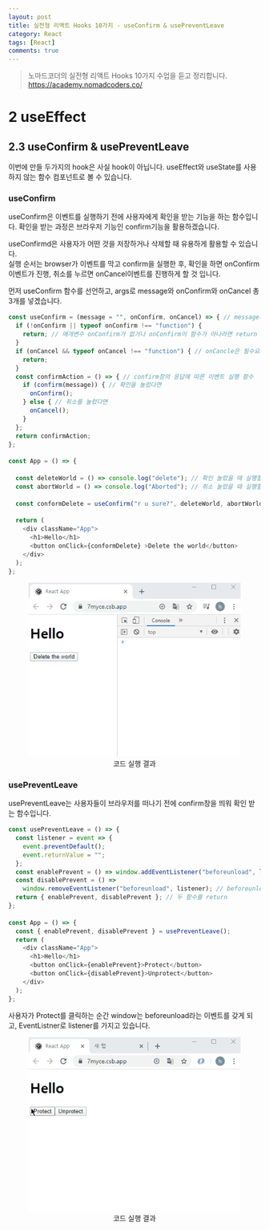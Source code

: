 ```yaml
---
layout: post
title: 실전형 리액트 Hooks 10가지 - useConfirm & usePreventLeave
category: React
tags: [React]
comments: true
---
```


> 노마드코더의 실전형 리액트 Hooks 10가지 수업을 듣고 정리합니다. <https://academy.nomadcoders.co/>

# 2 useEffect

## 2.3 useConfirm & usePreventLeave

이번에 만들 두가지의 hook은 사실 hook이 아닙니다. useEffect와 useState를 사용하지 않는 함수 컴포넌트로 볼 수 있습니다.

### useConfirm

useConfirm은 이벤트를 실행하기 전에 사용자에게 확인을 받는 기능을 하는 함수입니다. 확인을 받는 과정은 브라우저 기능인 confirm기능을 활용하겠습니다.  

useConfirmd은 사용자가 어떤 것을 저장하거나 삭제할 때 유용하게 활용할 수 있습니다.  
실행 순서는 browser가 이벤트를 막고 confirm을 실행한 후, 확인을 하면 onConfirm 이벤트가 진행, 취소를 누르면 onCancel이벤트를 진행하게 할 것 입니다.  

먼저 useConfirm 함수를 선언하고, args로 message와 onConfirm와 onCancel 총 3개를 넣겠습니다.

```javascript
const useConfirm = (message = "", onConfirm, onCancel) => { // message의 기본값은 "" 
  if (!onConfirm || typeof onConfirm !== "function") { 
    return; // 매개변수 onConfirm가 없거나 onConfirm이 함수가 아나라면 return 실행
  }
  if (onCancel && typeof onCancel !== "function") { // onCancle은 필수요소는 아님
    return;
  }
  const confirmAction = () => { // confirm창의 응답에 따른 이벤트 실행 함수
    if (confirm(message)) { // 확인을 눌렀다면
      onConfirm();
    } else { // 취소를 눌렀다면
      onCancel();
    }
  };
  return confirmAction; 
};

const App = () => {
	
  const deleteWorld = () => console.log("delete"); // 확인 눌렀을 때 실행할 함수
  const abortWorld = () => console.log("Aborted"); // 취소 눌렀을 때 실행할 함수

  const conformDelete = useConfirm("r u sure?", deleteWorld, abortWorld);

  return (
    <div className="App">
      <h1>Hello</h1>
      <button onClick={conformDelete} >Delete the world</button>
    </div>
  );
};
```

<center>
<figure>
<img src="/assets/post-img/react/hooks/nomad_react_hooks_7.gif" alt="">
<figcaption>코드 실행 결과</figcaption>
</figure>
</center>

### usePreventLeave

usePreventLeave는 사용자들이 브라우저를 떠나기 전에 confirm창을 띄워 확인 받는 함수입니다.  


```javascript
const usePreventLeave = () => {
  const listener = event => {
    event.preventDefault();
    event.returnValue = "";
  };
  const enablePrevent = () => window.addEventListener("beforeunload", listener); // beforeunload 이벤트 리스너로 listener 지정
  const disablePrevent = () =>
    window.removeEventListener("beforeunload", listener); // beforeunload 이벤트 제거
  return { enablePrevent, disablePrevent }; // 두 함수를 return
};

const App = () => {
  const { enablePrevent, disablePrevent } = usePreventLeave();
  return (
    <div className="App">
      <h1>Hello</h1>
      <button onClick={enablePrevent}>Protect</button>
      <button onClick={disablePrevent}>Unprotect</button>
    </div>
  );
};
```

사용자가 Protect를 클릭하는 순간 window는 beforeunload라는 이벤트를 갖게 되고, EventListner로 listener를 가지고 있습니다. 

<center>
<figure>
<img src="/assets/post-img/react/hooks/nomad_react_hooks_8.gif" alt="">
<figcaption>코드 실행 결과</figcaption>
</figure>
</center>
